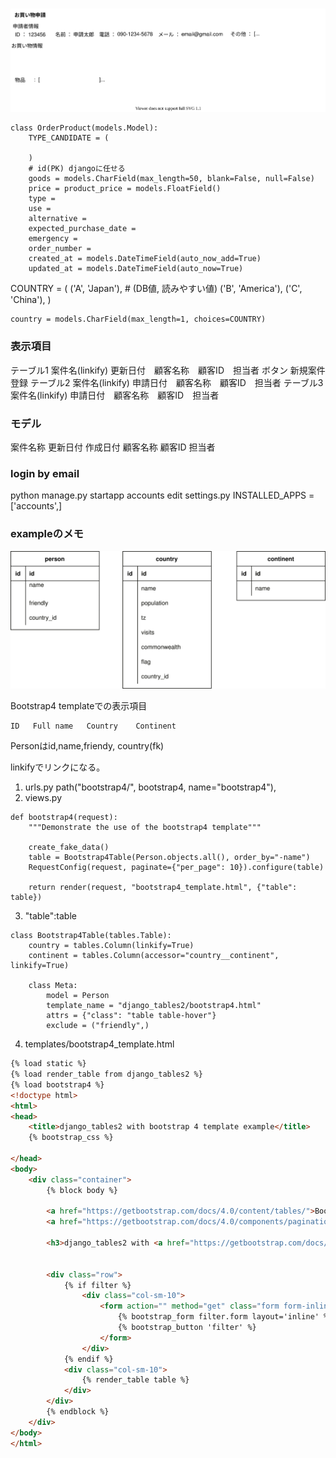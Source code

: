 ### 
![代替テキスト](./deitalpanel1.drawio.svg)

```text
class OrderProduct(models.Model):
    TYPE_CANDIDATE = (
        
    )
    # id(PK) djangoに任せる
    goods = models.CharField(max_length=50, blank=False, null=False)
    price = product_price = models.FloatField() 
    type =
    use = 
    alternative =
    expected_purchase_date = 
    emergency = 
    order_number = 
    created_at = models.DateTimeField(auto_now_add=True)
    updated_at = models.DateTimeField(auto_now=True)
```

  COUNTRY = (
        ('A', 'Japan'),  # (DB値, 読みやすい値)
        ('B', 'America'),
        ('C', 'China'),
    )
    
    country = models.CharField(max_length=1, choices=COUNTRY)


### 表示項目
テーブル1   案件名(linkify) 更新日付　顧客名称　顧客ID　担当者
ボタン 新規案件登録
テーブル2   案件名(linkify) 申請日付　顧客名称　顧客ID　担当者
テーブル3   案件名(linkify) 申請日付　顧客名称　顧客ID　担当者

### モデル
案件名称
更新日付
作成日付
顧客名称
顧客ID
担当者

### login by email
python manage.py startapp accounts
edit settings.py INSTALLED_APPS = ['accounts',]

### exampleのメモ
![table2.drawio](table2.drawio.svg)

Bootstrap4 templateでの表示項目
```text
ID   Full name   Country    Continent
```
Personはid,name,friendy, country(fk)

linkifyでリンクになる。

1. urls.py
   path("bootstrap4/", bootstrap4, name="bootstrap4"),
1. views.py
```text
def bootstrap4(request):
    """Demonstrate the use of the bootstrap4 template"""

    create_fake_data()
    table = Bootstrap4Table(Person.objects.all(), order_by="-name")
    RequestConfig(request, paginate={"per_page": 10}).configure(table)

    return render(request, "bootstrap4_template.html", {"table": table})

```
3. "table":table
```text
class Bootstrap4Table(tables.Table):
    country = tables.Column(linkify=True)
    continent = tables.Column(accessor="country__continent", linkify=True)

    class Meta:
        model = Person
        template_name = "django_tables2/bootstrap4.html"
        attrs = {"class": "table table-hover"}
        exclude = ("friendly",)
```
4. templates/bootstrap4_template.html
```html
{% load static %}
{% load render_table from django_tables2 %}
{% load bootstrap4 %}
<!doctype html>
<html>
<head>
    <title>django_tables2 with bootstrap 4 template example</title>
    {% bootstrap_css %}

</head>
<body>
    <div class="container">
        {% block body %}

        <a href="https://getbootstrap.com/docs/4.0/content/tables/">Bootstrap 4 - tables docs</a> |
        <a href="https://getbootstrap.com/docs/4.0/components/pagination/">Bootstrap 4 - pagination docs</a>

        <h3>django_tables2 with <a href="https://getbootstrap.com/docs/4.0/">Bootstrap 4</a> template example</h3>


        <div class="row">
            {% if filter %}
                <div class="col-sm-10">
                    <form action="" method="get" class="form form-inline">
                        {% bootstrap_form filter.form layout='inline' %}
                        {% bootstrap_button 'filter' %}
                    </form>
                </div>
            {% endif %}
            <div class="col-sm-10">
                {% render_table table %}
            </div>
        </div>
        {% endblock %}
    </div>
</body>
</html>
```